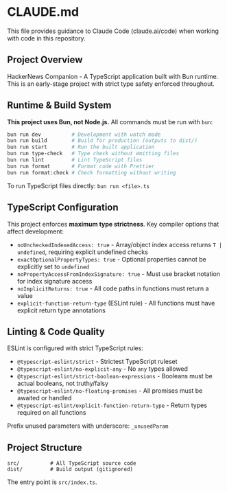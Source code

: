 # CLAUDE.md

This file provides guidance to Claude Code (claude.ai/code) when working with code in this repository.

## Project Overview

HackerNews Companion - A TypeScript application built with Bun runtime. This is an early-stage project with strict type safety enforced throughout.

## Runtime & Build System

**This project uses Bun, not Node.js.** All commands must be run with `bun`:

```bash
bun run dev          # Development with watch mode
bun run build        # Build for production (outputs to dist/)
bun run start        # Run the built application
bun run type-check   # Type check without emitting files
bun run lint         # Lint TypeScript files
bun run format       # Format code with Prettier
bun run format:check # Check formatting without writing
```

To run TypeScript files directly: `bun run <file>.ts`

## TypeScript Configuration

This project enforces **maximum type strictness**. Key compiler options that affect development:

- `noUncheckedIndexedAccess: true` - Array/object index access returns `T | undefined`, requiring explicit undefined checks
- `exactOptionalPropertyTypes: true` - Optional properties cannot be explicitly set to `undefined`
- `noPropertyAccessFromIndexSignature: true` - Must use bracket notation for index signature access
- `noImplicitReturns: true` - All code paths in functions must return a value
- `explicit-function-return-type` (ESLint rule) - All functions must have explicit return type annotations

## Linting & Code Quality

ESLint is configured with strict TypeScript rules:

- `@typescript-eslint/strict` - Strictest TypeScript ruleset
- `@typescript-eslint/no-explicit-any` - No `any` types allowed
- `@typescript-eslint/strict-boolean-expressions` - Booleans must be actual booleans, not truthy/falsy
- `@typescript-eslint/no-floating-promises` - All promises must be awaited or handled
- `@typescript-eslint/explicit-function-return-type` - Return types required on all functions

Prefix unused parameters with underscore: `_unusedParam`

## Project Structure

```
src/          # All TypeScript source code
dist/         # Build output (gitignored)
```

The entry point is `src/index.ts`.
